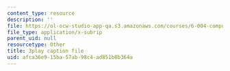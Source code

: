 ```yaml
---
content_type: resource
description: ''
file: https://ol-ocw-studio-app-qa.s3.amazonaws.com/courses/6-004-computation-structures-spring-2017/afca36e915ba57ab98c4ad851b8b364a_O6yw1qkECig.vtt
file_type: application/x-subrip
parent_uid: null
resourcetype: Other
title: 3play caption file
uid: afca36e9-15ba-57ab-98c4-ad851b8b364a
---
```

